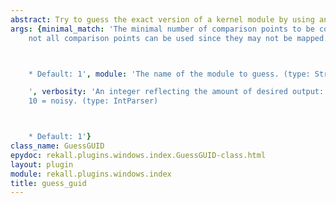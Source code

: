 ```yaml
---
abstract: Try to guess the exact version of a kernel module by using an index.
args: {minimal_match: 'The minimal number of comparison points to be considered. Sometimes
    not all comparison points can be used since they may not be mapped. (type: IntParser)



    * Default: 1', module: 'The name of the module to guess. (type: String)

    ', verbosity: 'An integer reflecting the amount of desired output: 0 = quiet,
    10 = noisy. (type: IntParser)



    * Default: 1'}
class_name: GuessGUID
epydoc: rekall.plugins.windows.index.GuessGUID-class.html
layout: plugin
module: rekall.plugins.windows.index
title: guess_guid
---
```

